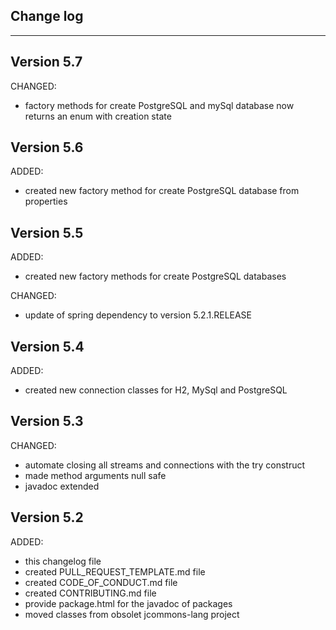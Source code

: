 ## Change log
----------------------

Version 5.7
-------------

CHANGED:

- factory methods for create PostgreSQL and mySql database now returns an enum with creation state

Version 5.6
-------------

ADDED:

- created new factory method for create PostgreSQL database from properties

Version 5.5
-------------

ADDED:

- created new factory methods for create PostgreSQL databases

CHANGED:

- update of spring dependency to version 5.2.1.RELEASE

Version 5.4
-------------

ADDED:

- created new connection classes for H2, MySql and PostgreSQL

Version 5.3
-------------

CHANGED:

- automate closing all streams and connections with the try construct
- made method arguments null safe
- javadoc extended

Version 5.2
-------------

ADDED:
 
- this changelog file
- created PULL_REQUEST_TEMPLATE.md file
- created CODE_OF_CONDUCT.md file
- created CONTRIBUTING.md file
- provide package.html for the javadoc of packages
- moved classes from obsolet jcommons-lang project


